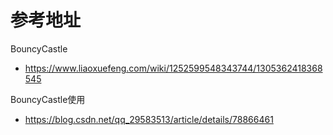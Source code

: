 # 参考地址
BouncyCastle
- https://www.liaoxuefeng.com/wiki/1252599548343744/1305362418368545

BouncyCastle使用
- https://blog.csdn.net/qq_29583513/article/details/78866461
